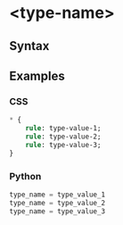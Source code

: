 <!-- Template file for a Textual CSS type reference page. -->

# &lt;type-name&gt;

<!-- Short description of the type. -->

## Syntax


<!--
For a simple type like <integer>:

Describe the type in a short paragraph with an absolute link to the type page.
E.g., “The [`<my-type>`](/css_types/my_type) type is such and such with sprinkles on top.”
-->

<!--
For a type with many different values like <color>:

Introduce the type with a link to [`<my-type>`](/css_types/my_type).
Then, a bullet list with the variants accepted:

 - you can create this type with X Y Z;
 - you can also do A B C; and
 - also use D E F.
-->

<!--
For a type that accepts specific options like <border>:

Add a sentence and a table. Consider ordering values in alphabetical order if there is no other obvious ordering. See below:

The [`<my-type>`](/css_types/my_type) type can take any of the following values:

| Value         | Description                                   |
|---------------|-----------------------------------------------|
| `abc`         | Describe here.                                |
| `other val`   | Describe this one also.                       |
| `value three` | Please use full stops.                        |
| `zyx`         | Describe the value without assuming any rule. |
-->


## Examples

### CSS

<!--
Examples should be rule-agnostic.
Include a good variety of examples.
If the type has many different syntaxes, cover all of them.
Add comments when needed/if helpful.
-->

```sass
* {
    rule: type-value-1;
    rule: type-value-2;
    rule: type-value-3;
}
```

### Python

<!-- Same examples as above. -->

```py
type_name = type_value_1
type_name = type_value_2
type_name = type_value_3
```
